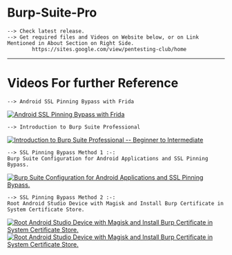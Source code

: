 # Burp-Suite-Pro
	--> Check latest release.
 	--> Get required files and Videos on Website below, or on Link Mentioned in About Section on Right Side.
			https://sites.google.com/view/pentesting-club/home
-----------------------------------------------------------------------------------------------------------------
# Videos For further Reference 	
	--> Android SSL Pinning Bypass with Frida 
[![Android SSL Pinning Bypass with Frida](https://img.youtube.com/vi/SXtiVN7Trtw/0.jpg)](https://www.youtube.com/watch?v=SXtiVN7Trtw)


	--> Introduction to Burp Suite Professional
[![Introduction to Burp Suite Professional -- Beginner to Intermediate](https://img.youtube.com/vi/L5euJM2Hxrg/0.jpg)](https://www.youtube.com/watch?v=L5euJM2Hxrg)


	--> SSL Pinning Bypass Method 1 :-: 
	Burp Suite Configuration for Android Applications and SSL Pinning Bypass.
[![Burp Suite Configuration for Android Applications and SSL Pinning Bypass.](https://img.youtube.com/vi/1721lyUtfYY/0.jpg)](https://www.youtube.com/watch?v=1721lyUtfYY)


	--> SSL Pinning Bypass Method 2 :-: 
	Root Android Studio Device with Magisk and Install Burp Certificate in System Certificate Store.
[![Root Android Studio Device with Magisk and Install Burp Certificate in System Certificate Store.](https://img.youtube.com/vi/qQicUW0svB8/0.jpg)](https://www.youtube.com/watch?v=qQicUW0svB8)
[![Root Android Studio Device with Magisk and Install Burp Certificate in System Certificate Store.](https://img.youtube.com/vi/0nGkALom0jI/0.jpg)](https://www.youtube.com/watch?v=0nGkALom0jI)
